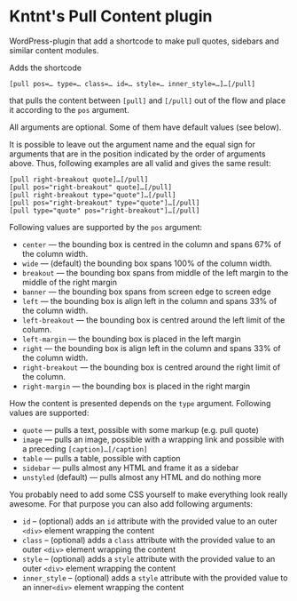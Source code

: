 # Kntnt's Pull Content plugin

WordPress-plugin that add a shortcode to make pull quotes, sidebars and similar content modules.

Adds the shortcode

`[pull pos=… type=… class=… id=… style=… inner_style=…]…[/pull]`

that pulls the content between `[pull]` and `[/pull]` out of the flow and place it according to the `pos` argument.

All arguments are optional. Some of them have default values (see below).

It is possible to leave out the argument name and the equal sign for arguments
that are in the position indicated by the order of arguments  above. Thus,
following examples are all valid and gives the same result:

    [pull right-breakout quote]…[/pull]
    [pull pos="right-breakout" quote]…[/pull]
    [pull right-breakout type="quote"]…[/pull]
    [pull pos="right-breakout" type="quote"]…[/pull]
    [pull type="quote" pos="right-breakout"]…[/pull]

Following values are supported by the `pos` argument:

* `center` — the bounding box is centred in the column and spans 67% of the column width.
* `wide` — (default) the bounding box spans 100% of the column width.
* `breakout` — the bounding box spans from middle of the left margin to the middle of the right margin
* `banner` — the bounding box spans from screen edge to screen edge
* `left` — the bounding box is align left in the column and spans 33% of the column width.
* `left-breakout` — the bounding box is centred around the left limit of the column. 
* `left-margin` — the bounding box is placed in the left margin
* `right` — the bounding box is align left in the column and spans 33% of the column width.
* `right-breakout` — the bounding box is centred around the right limit of the column.
* `right-margin` — the bounding box is placed in the right margin

How the content is presented depends on the `type` argument. Following values are supported:

* `quote` — pulls a text, possible with some markup (e.g. pull quote)
* `image` — pulls an image, possible with a wrapping link and possible with a preceding `[caption]…[/caption]`
* `table` — pulls a table, possible with caption
* `sidebar` — pulls almost any HTML and frame it as a sidebar
* `unstyled` (default) — pulls almost any HTML and do nothing more

You probably need to add some CSS yourself to make everything look really awesome. For that purpose you can also add following arguments:

* `id` – (optional) adds an `id` attribute with the provided value to an outer `<div>` element wrapping the content 
* `class` – (optional) adds a `class` attribute with the provided value to an outer `<div>` element wrapping the content
* `style` – (optional) adds a `style` attribute with the provided value to an outer `<div>` element wrapping the content
* `inner_style` – (optional) adds a `style` attribute with the provided value to an inner`<div>` element wrapping the content
